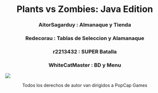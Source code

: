 
<h1 align=center>Plants vs Zombies: Java Edition</h1>

<h3 align=center>AitorSagarduy : Almanaque y Tienda</h3>
<h3 align=center>Redecorau : Tablas de Seleccion y Alamanaque</h3>
<h3 align=center> r2213432 : SUPER Batalla</h3>
<h3 align=center> WhiteCatMaster : BD y Menu </h3>

<img src="http://drive.google.com/thumbnail?id=1TLDYApju0KvYUOnvQeMqf7OeFDkNWAjJ&sz=w1000">

<p align=center>Todos los derechos de autor van dirigidos a PopCap Games</p>

